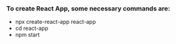 ### To create React App, some necessary commands are:
- npx create-react-app react-app
- cd react-app
- npm start

